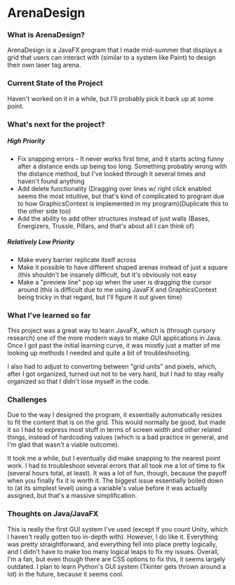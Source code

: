 # ArenaDesign
### What is ArenaDesign?

ArenaDesign is a JavaFX program that I made mid-summer that displays a grid that users can interact with 
(similar to a system like Paint) to design their own laser tag arena.

### Current State of the Project

Haven't worked on it in a while, but I'll probably pick it back up at some point. 

### What's next for the project?

##### High Priority

- Fix snapping errors - It never works first time, and it starts acting funny after a distance ends up being too long. Something probably wrong with the distance method, but I've looked through it several times and haven't found anything
- Add delete functionality (Dragging over lines w/ right click enabled seems the most intuitive, but that's kind of complicated to program due to how GraphicsContext is implemented in my program)(Duplicate this to the other side too)
- Add the ability to add other structures instead of just walls (Bases, Energizers, Trussle, Pillars, and that's about all I can think of)

##### Relatively Low Priority

- Make every barrier replicate itself across
- Make it possible to have different shaped arenas instead of just a square (this shouldn't be insanely difficult, but it's obviously not easy
- Make a "preview line" pop up when the user is dragging the cursor around (this is difficult due to me using JavaFX and GraphicsContext being tricky in that regard, but I'll figure it out given time)

### What I've learned so far

This project was a great way to learn JavaFX, which is (through cursory research) one of the more modern ways to make GUI applications
in Java. Once I got past the initial learning curve, it was mostly just a matter of me looking up methods I needed and quite a bit of 
troubleshooting.

I also had to adjust to converting between "grid units" and pixels, which, after I got organized, turned out not to be very hard, but I had to stay really organized so that I didn't lose myself in the code. 

### Challenges

Due to the way I designed the program, it essentially automatically resizes to fit the content that is on the grid. This would
normally be good, but made it so I had to express most stuff in terms of screen width and other related things, instead of 
hardcoding values (which is a bad practice in general, and I'm glad that wasn't a viable outcome). 

It took me a while, but I eventually did make snapping to the nearest point work. I had to troubleshoot several errors that all took me a lot of time to fix (several hours total, at least). It was a lot of fun, though, because the payoff when you finally fix it is worth it. The biggest issue essentially boiled down to (at its simplest level) using a variable's value before it was actually assigned, but that's a massive simplification. 

### Thoughts on Java/JavaFX

This is really the first GUI system I've used (except if you count Unity, which I haven't really gotten too in-depth with). However, I 
do like it. Everything was pretty straightforward, and everything fell into place pretty logically, and I didn't have to make too many
logical leaps to fix my issues. Overall, I'm a fan, but even though there are CSS options to fix this, it seems largely outdated. I plan
to learn Python's GUI system (Tkinter gets thrown around a lot) in the future, because it seems cool.






